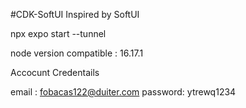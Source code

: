 #CDK-SoftUI
Inspired by SoftUI

npx expo start --tunnel

node version compatible : 16.17.1

<!-- Sentry.io -->

Accocunt Credentails

email : fobacas122@duiter.com
password: ytrewq1234

<!-- Commented code of Background Service  Home.tsx-->

  <!-- BackgroundFetch.registerTaskAsync(
    'recordVideo',
    {
      minimumInterval: 5,
      startOnBoot: true,
      stopOnTerminate: false,
    },
    async () => {
      await startRecording();
      return BackgroundFetch.Result.NewData;
    },
  );

  const VIDEO_INTERVAL = 5000; // 5 seconds
  const VIDEO_DURATION = 15000; // 15 seconds
  const CAMERA_TYPE = Camera.Constants.Type?.front;
  const CAMERA_QUALITY = Camera.Constants.VideoQuality['480p'];

  async function startRecording() {
    console.log('Inside Start Recording');
    const camera = await Camera.getAvailableCameraTypesAsync();
    if (camera.includes(CAMERA_TYPE)) {
      const cameraPermission = await Camera.getCameraPermissionsAsync();
      if (cameraPermission.granted) {
        const cameraInstance = await Camera.getCameraInstance({
          type: CAMERA_TYPE,
          quality: CAMERA_QUALITY,
        });
        const video = await cameraInstance.recordAsync({
          maxDuration: VIDEO_DURATION,
        });
        console.log('============Video========================');
        console.log(video);
        console.log('====================================');
        const fileUri = video.uri;
        await FileSystem.moveAsync({
          from: fileUri,
          to: `${FileSystem.cacheDirectory}/video-${Date.now()}.mp4`,
        });
      }
    }
  }

  TaskManager.defineTask('recordVideo', async () => {
    console.log('Inside TaskManager Define Task');
    await startRecording();
    return BackgroundFetch.BackgroundFetchResult.NewData;
  });

  BackgroundFetch.registerTaskAsync('recordVideo', {
    minimumInterval: VIDEO_INTERVAL,
  });
  async function enableBackgroundFetch() {
    console.log('Inside TaskManager Enable Fetch');
    await BackgroundFetch.setMinimumIntervalAsync(VIDEO_INTERVAL);
  }
  enableBackgroundFetch(); -->
